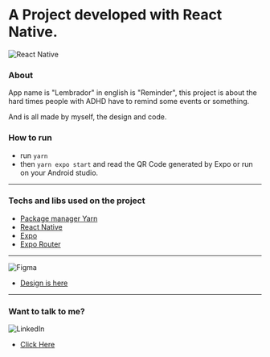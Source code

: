 # A Project developed with React Native.

![React Native](https://img.shields.io/badge/react_native-%2320232a.svg?style=for-the-badge&logo=react&logoColor=%2361DAFB)

### About

App name is "Lembrador" in english is "Reminder",
this project is about the hard times people with ADHD have to remind some events or something.

And is all made by myself, the design and code.

### How to run

- run `yarn`
- then `yarn expo start` and read the QR Code generated by Expo or run on your Android studio.

---

### Techs and libs used on the project

- [Package manager Yarn](https://yarnpkg.com/)
- [React Native](https://reactnative.dev/)
- [Expo](https://docs.expo.dev/)
- [Expo Router](https://expo.github.io/router/docs)

---

![Figma](https://img.shields.io/badge/figma-%23F24E1E.svg?style=for-the-badge&logo=figma&logoColor=white)

- [Design is here](https://www.figma.com/file/RSzZQtsk9y01CUp05LllLU/Lembrador?node-id=2%3A821&t=BXN8hNtQFRQGkzne-0)

---

### Want to talk to me?

![LinkedIn](https://img.shields.io/badge/linkedin-%230077B5.svg?style=for-the-badge&logo=linkedin&logoColor=white)

- [Click Here](https://www.linkedin.com/in/guim0-dev/)

